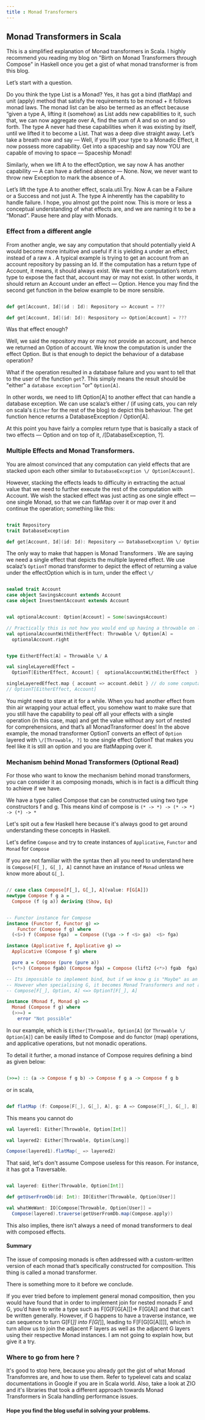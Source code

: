 ```yaml
---
title : Monad Transformers
---
```


## Monad Transformers in Scala

This is a simplified explanation of Monad transformers in Scala. I highly recommend you reading my blog
on "Birth on Monad Transformers through Compose" in Haskell once you get a gist of what monad transformer is from this blog.

Let’s start with a question.

Do you think the type List is a Monad? Yes, it has got a bind (flatMap) and unit (apply) method that
satisfy the requirements to be monad + it follows monad laws. The monad list can be also be termed as an effect
because “given a type A, lifting it (somehow) as List adds new capabilities to it, such that, we can now aggregate over A,
find the sum of A and so on and so forth. The type A never had these capabilities when it was existing by itself, until
we lifted it to become a List. That was a deep dive straight away. Let’s take a breath now and say — Well, if you lift your type to a Monadic Effect,
it now possess more capability. Get into a spaceship and say now YOU are capable of moving to space — Spaceship Monad!

Similarly, when we lift A to the effectOption, we say now A has another capability —
A can have a defined absence — None. Now, we never want to throw new Exception to mark the absence of A.

Let’s lift the type A to another effect, scala.util.Try. Now A can be a Failure or a Success and not just A.
The type A inherently has the capability to handle failure. I hope, you almost got the point now.
This is more or less a conceptual understanding of what effects are, and we are naming it to be a “Monad”. Pause here and play with Monads.


### Effect from a different angle

From another angle, we say any computation that should potentially yield A would become more intuitive and useful if it is yielding `A` under an effect, instead of a raw `A` .
A typical example is trying to get an account from an account repository by passing an Id. If the computation has a return type of Account, it means, it should always exist.
We want the computation’s return type to expose the fact that, account may or may not exist.
In other words, it should return an Account under an effect — Option. Hence you may find the second get function in the below example to be more sensible.


``` scala

def get[Account, Id](id : Id): Repository => Account = ???

def get[Account, Id](id: Id): Respository => Option[Account] = ???


```

Was that effect enough?

Well, we said the repository may or may not provide an account, and hence we returned an Option of account.
We know the computation is under the effect Option. But is that enough to depict the behaviour of a database operation?

What if the operation resulted in a database failure and you want to tell that to the user of the function `get`?.
This simply means the result should be "either" a `database exception` "or" `Option[A]`.

In other words, we need to lift Option[A] to another effect that can handle a database exception.
We can use scalaz’s either \/ (if using cats, you can rely on scala's `Either` for the rest of the blog) to depict this behaviour.
The get function hence returns a DatabaseException \/ Option[A].

At this point you have fairly a complex return type that is basically a stack of two effects — Option and on top of it, \/[DatabaseException, ?].

### Multiple Effects and Monad Transformers.

You are almost convinced that any computation can yield effects that are stacked upon each other similar to `DatabaseException \/ Option[Account]`.

However, stacking the effects leads to difficulty in extracting the actual value that we need to further execute the rest of the computation with Account.
We wish the stacked effect was just acting as one single effect — one single Monad, so that we can flatMap over it or map over it and continue the operation; something like this:

``` scala

trait Repository
trait DatabaseException

def get[Account, Id](id: Id): Repository => DatabaseException \/ Option[Account] = ???


```

The only way to make that happen is Monad Transformers . We are saying we need a single effect that depicts the multiple layered effect.
We use scalaz’s `OptionT` monad transformer to depict the effect of returning a value under the effectOption which is in turn, under the effect `\/`


``` scala

sealed trait Account
case object SavingsAccount extends Account
case object InvestmentAccount extends Account


val optionalAccount: Option[Account] = Some(savingsAccount)

// Practically this is not how you would end up having a throwable on left. This is just to allign the types.
val optionalAccountWithEitherEffect: Throwable \/ Option[A] =
  optionalAccount.right


```

``` scala

type EitherEffect[A] = Throwable \/ A

val singleLayeredEffect =
  OptionT[EitherEffect, Account] {  optionalAccountWithEitherEffect  }

singleLayeredEffect.map { account => account.debit } // do some computation with account straight away
// OptionT[EitherEffect, Account]


```

You might need to stare at it for a while. When you had another effect from thin air wrapping your actual effect,
you somehow want to make sure that you still have the capability to peal off all your effects with a single operation (in this case, map)
and get the value without any sort of nested for comprehensions, and that’s all MonadTransformer does! In the above example, the monad transformer OptionT converts an effect of
`Option` layered with `\/[Throwable, ?]` to one single effect OptionT that makes you feel like it is still an option and you are flatMapping over it.


### Mechanism behind Monad Transformers (Optional Read)

For those who want to know the mechanism behind monad transformers, you can consider it as composing monads, which is in fact is a difficult thing to achieve if we have.

We have a type called Compose that can be constructed using two type constructors f and g. This means kind of compose is `(* -> *) -> (* -> *) -> (*) -> *`

Let's spit out a few Haskell here because it's always good to get
around understanding these concepts in Haskell.

Let's define `Compose` and try to create instances of `Applicative`, `Functor` and `Monad` for `Compose`

If you are not familiar with the syntax then all you need to understand here is `Compose[F[_], G[_], A]` cannot have an instance of
`Monad` unless we know more about `G[_]`.

``` haskell

// case class Compose[F[_], G[_], A](value: F[G[A]])
newtype Compose f g a =
  Compose (f (g a)) deriving (Show, Eq)


-- Functor instance for Compose
instance (Functor f, Functor g) =>
    Functor (Compose f g) where
  (<$>) f (Compose fga)  = Compose ((\ga -> f <$> ga)  <$> fga)

instance (Applicative f, Applicative g) =>
  Applicative (Compose f g) where

  pure a = Compose (pure (pure a))
  (<*>) (Compose fgab) (Compose fga) = Compose (lift2 (<*>) fgab  fga)

-- Its impossible to implement bind, but if we know g is "Maybe" as an example, then its possible.
-- However when specialising G, it becomes Monad Transformers and not actually Compose.
-- Compose[F[_], Option, A] <=> OptionT[F[_], A]

instance (Monad f, Monad g) =>
  Monad (Compose f g) where
  (>>=) =
    error "Not possible"


```

In our example, which is  `Either[Throwable, Option[A]` (or `Throwable \/ Option[A]`) can be easily lifted to Compose
and do functor (map) operations, and applicative operations, but not monadic operations.

To detail it further, a monad instance of Compose requires defining a bind as given below:

``` haskell

(>>=) :: (a -> Compose f g b) -> Compose f g a -> Compose f g b


```

or in scala,

``` scala

def flatMap (f: Compose[F[_], G[_], A], g: A => Compose[F[_], G[_], B]): Compose[F[_], G[_], B] = ???


```

This means you cannot do

``` scala
val layered1: Either[Throwable, Option[Int]]

val layered2: Either[Throwable, Option[Long]]

Compose(layered1).flatMap(_ => layered2)


```

That said, let's don't assume Compose useless for this reason. For instance, it has got a Traversable.

``` scala

val layered: Either[Throwable, Option[Int]]

def getUserFromDb(id: Int): IO[Either[Throwable, Option[User]]

val whatWeWant: IO[Compose[Throwable, Option[User]] =
  Compose(layered).traverse(getUserFromDb.map(Compose.apply))


```

This also implies, there isn't always a need of monad transformers to deal with composed effects.

#### Summary

The issue of composing monads is often addressed with a custom-written version of each monad that’s specifically constructed for composition.
This thing is called a monad transformer.

There is something more to it before we conclude.

If you ever tried before to implement general monad composition, then you would have found that in order to implement join for nested monads F and G, you’d have to write a type such as F[G[F[G[A]]]=> F[G[A]] and that can’t be written generally. However, if G happens to have a traverse instance, we can sequence to turn G[F[_]] into F[G[_]], leading to F[F[G[G[A]]]], which in turn allow us to join the adjacent F layers as well as the adjacent G layers using their respective Monad instances. I am not going to explain how, but give it a try.


### Where to go from here ?

It's good to stop here, because you already got the gist of what Monad Transfomres are, and how to use them. Refer to typelevel cats and scalaz documentations
in Google if you are in Scala world. Also, take a look at ZIO and it's libraries that took a different approach towards Monad Transformers in Scala handling performance issues.


#### Hope you find the blog useful in solving your problems.
